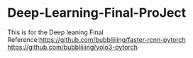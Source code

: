 # Deep-Learning-Final-ProJect
This is for the Deep leaning Final 
Reference:https://github.com/bubbliiiing/faster-rcnn-pytorch
          https://github.com/bubbliiiing/yolo3-pytorch
